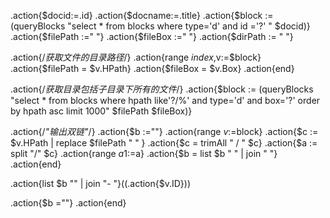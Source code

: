 .action{$docid:=.id}
.action{$docname:=.title}
.action{$block := (queryBlocks "select * from blocks where type='d' and id ='?' "  $docid)}
.action{$filePath :=" "}
.action{$fileBox :=" "}
.action{$dirPath := " "}

.action{/*获取文件的目录路径*/}
	.action{range $index,$v:=$block}
		.action{$filePath = $v.HPath}
		.action{$fileBox =  $v.Box}
	.action{end}
	
.action{/*获取目录包括子目录下所有的文件*/}
	.action{$block := (queryBlocks "select * from blocks where hpath like'?/%' and type='d' and box='?' order by hpath asc limit 1000"  $filePath  $fileBox)}

.action{/*"输出双链"*/}
	.action{$b :=""}
	.action{range $v:=$block}
  .action{$c := $v.HPath | replace $filePath " " }
  .action{$c  = trimAll " / " $c}
	.action{$a := split "/" $c}
	.action{range $a1:=$a}
 	.action{$b = list $b " " | join " "}
	.action{end} 

 .action{list $b "" | join "- "}((.action{$v.ID}))


.action{$b =""}
.action{end}

